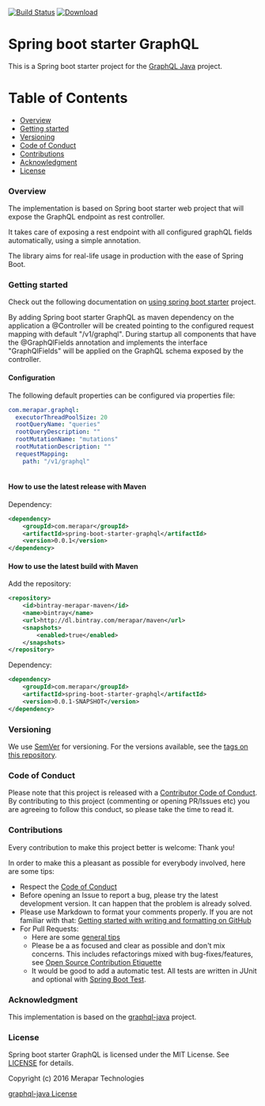 [![Build Status](https://api.travis-ci.org/merapar/spring-boot-starter-graphql.svg?branch=master)](https://travis-ci.org/merapar/spring-boot-starter-graphql)
[![Download](https://api.bintray.com/packages/merapar/maven/spring-boot-starter-graphql/images/download.svg)](https://bintray.com/merapar/maven/spring-boot-starter-graphql/_latestVersion)

# Spring boot starter GraphQL

This is a Spring boot starter project for the [GraphQL Java](https://github.com/graphql-java/graphql-java) project.


# Table of Contents
 
- [Overview](#overview)
- [Getting started](#getting-started)
- [Versioning](#versioning)
- [Code of Conduct](#code-of-conduct)
- [Contributions](#contributions)
- [Acknowledgment](#acknowledgment)
- [License](#license)


### Overview

The implementation is based on Spring boot starter web project that will expose the GraphQL endpoint as rest controller.

It takes care of exposing a rest endpoint with all configured graphQL fields automatically, using a simple annotation.

The library aims for real-life usage in production with the ease of Spring Boot.


### Getting started

Check out the following documentation on [using spring boot starter](http://docs.spring.io/spring-boot/docs/current/reference/htmlsingle/#using-boot-starter) project.

By adding Spring boot starter GraphQL as maven dependency on the application a @Controller will be created pointing to the configured request mapping with default "/v1/graphql".
During startup all components that have the @GraphQlFields annotation and implements the interface "GraphQlFields" will be applied on the GraphQL schema exposed by the controller.


#### Configuration

The following default properties can be configured via properties file:

```yaml
com.merapar.graphql:
  executorThreadPoolSize: 20
  rootQueryName: "queries"
  rootQueryDescription: ""
  rootMutationName: "mutations"
  rootMutationDescription: ""
  requestMapping:
    path: "/v1/graphql"
    
```


#### How to use the latest release with Maven

Dependency:

```xml
<dependency>
    <groupId>com.merapar</groupId>
    <artifactId>spring-boot-starter-graphql</artifactId>
    <version>0.0.1</version>
</dependency>

```


#### How to use the latest build with Maven

Add the repository:

```xml
<repository>
    <id>bintray-merapar-maven</id>
    <name>bintray</name>
    <url>http://dl.bintray.com/merapar/maven</url>
    <snapshots>
        <enabled>true</enabled>
    </snapshots>
</repository>

```

Dependency:

```xml
<dependency>
    <groupId>com.merapar</groupId>
    <artifactId>spring-boot-starter-graphql</artifactId>
    <version>0.0.1-SNAPSHOT</version>
</dependency>

```


### Versioning

We use [SemVer](http://semver.org/) for versioning. For the versions available, see the [tags on this repository](https://github.com/merapar/spring-boot-starter-graphql/tags). 


### Code of Conduct

Please note that this project is released with a [Contributor Code of Conduct](CODE_OF_CONDUCT.md).
By contributing to this project (commenting or opening PR/Issues etc) you are agreeing to follow this conduct, so please
take the time to read it. 


### Contributions

Every contribution to make this project better is welcome: Thank you! 

In order to make this a pleasant as possible for everybody involved, here are some tips:

- Respect the [Code of Conduct](#code-of-conduct)
- Before opening an Issue to report a bug, please try the latest development version. It can happen that the problem is already solved.
- Please use Markdown to format your comments properly. If you are not familiar with that: [Getting started with writing and formatting on GitHub](https://help.github.com/articles/getting-started-with-writing-and-formatting-on-github/)
- For Pull Requests:
  - Here are some [general tips](https://github.com/blog/1943-how-to-write-the-perfect-pull-request)
  - Please be a as focused and clear as possible and don't mix concerns. This includes refactorings mixed with bug-fixes/features, see [Open Source Contribution Etiquette](http://tirania.org/blog/archive/2010/Dec-31.html) 
  - It would be good to add a automatic test. All tests are written in JUnit and optional with [Spring Boot Test](http://docs.spring.io/spring-boot/docs/current/reference/html/boot-features-testing.html).


### Acknowledgment

This implementation is based on the [graphql-java](https://github.com/graphql-java/graphql-java) project.


### License

Spring boot starter GraphQL is licensed under the MIT License. See [LICENSE](LICENSE.md) for details.

Copyright (c) 2016 Merapar Technologies

[graphql-java License](https://github.com/graphql-java/graphql-java/blob/master/LICENSE.md)
